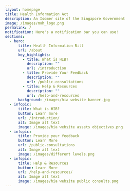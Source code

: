 ```yaml
---
layout: homepage
title: Health Information Act
description: An Isomer site of the Singapore Government
image: /images/moh_logo.png
permalink: /
notification: Here's a notification bar you can use!
sections:
  - hero:
      title: Health Information Bill
      url: /about
      key_highlights:
        - title: What is HIB?
          description: ""
          url: /introduction
        - title: Provide Your Feedback
          description: ""
          url: /public-consultations
        - title: Help & Resources
          description: ""
          url: /help-and-resources
      background: /images/hia website banner.jpg
  - infopic:
      title: What is HIB?
      button: Learn more
      url: /introduction/
      alt: Image alt text
      image: /images/hia website assets objectives.png
  - infopic:
      title: Provide your feedback
      button: Learn More
      url: /public-consultations
      alt: Image alt text
      image: /images/different levels.png
  - infopic:
      title: Help & Resources
      button: Learn More
      url: /help-and-resources/
      alt: Image alt text
      image: /images/hia website public consults.png
---
```

